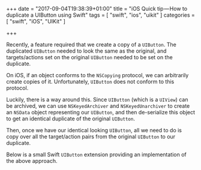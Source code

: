 +++
date = "2017-09-04T19:38:39+01:00"
title = "iOS Quick tip — How to duplicate a UIButton using Swift"
tags = [
    "swift",
    "ios",
    "uikit"
]
categories = [
    "swift",
    "iOS",
    "UIKit"
]

+++

Recently, a feature required that we create a copy of a `UIButton`. The duplicated `UIButton` needed to look the same as the original, and targets/actions set on the original `UIButton` needed to be set on the duplicate.

On iOS, if an object conforms to the `NSCopying` protocol, we can arbitrarily create copies of it. Unfortunately, `UIButton` does not conform to this protocol. 

Luckily, there is a way around this. Since `UIButton` (which is a `UIView`) can be archived, we can use `NSKeyedArchiver` and `NSKeyedUnarchiver` to create an `NSData` object representing our `UIButton`, and then de-serialize this object to get an identical duplicate of the original `UIButton`.

Then, once we have our identical looking `UIButton`, all we need to do is copy over all the target/action pairs from the original `UIButton` to our duplicate.

Below is a small Swift `UIButton` extension providing an implementation of the above approach.

<script src="https://gist.github.com/superpeteblaze/365fc75de4497a37ce0d69b5bec60a10.js"></script>
